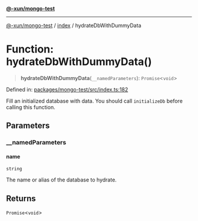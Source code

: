 [**@-xun/mongo-test**](../../README.md)

***

[@-xun/mongo-test](../../README.md) / [index](../README.md) / hydrateDbWithDummyData

# Function: hydrateDbWithDummyData()

> **hydrateDbWithDummyData**(`__namedParameters`): `Promise`\<`void`\>

Defined in: [packages/mongo-test/src/index.ts:182](https://github.com/Xunnamius/mongo-utils/blob/170f60129a434186097720a50e45ec85181864f4/packages/mongo-test/src/index.ts#L182)

Fill an initialized database with data. You should call `initializeDb` before
calling this function.

## Parameters

### \_\_namedParameters

#### name

`string`

The name or alias of the database to hydrate.

## Returns

`Promise`\<`void`\>
